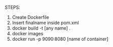 STEPS:

1. Create Dockerfile
2. Insert finalname inside pom.xml
3. docker build -t [any name] .
4. docker images
5. docker run -p 9090:8080 [name of container]